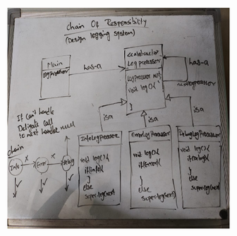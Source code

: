 <p align="center">
  <img src="https://raw.githubusercontent.com/m-Chetan/Design-Patterns/main/Behavioral/ChainOfResponsibility/chainofresponsibility.jpeg" width="800" height="500" >
</p>
